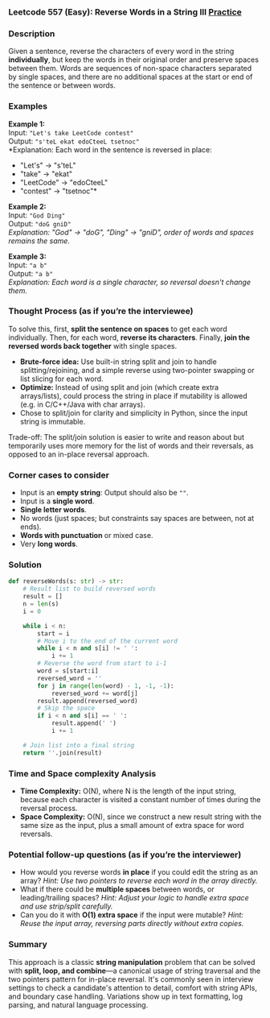### Leetcode 557 (Easy): Reverse Words in a String III [Practice](https://leetcode.com/problems/reverse-words-in-a-string-iii)

### Description  
Given a sentence, reverse the characters of every word in the string **individually**, but keep the words in their original order and preserve spaces between them. Words are sequences of non-space characters separated by single spaces, and there are no additional spaces at the start or end of the sentence or between words.

### Examples  

**Example 1:**  
Input: `"Let's take LeetCode contest"`  
Output: `"s'teL ekat edoCteeL tsetnoc"`  
*Explanation: Each word in the sentence is reversed in place:  
- "Let's" → "s'teL"  
- "take" → "ekat"  
- "LeetCode" → "edoCteeL"  
- "contest" → "tsetnoc"*  

**Example 2:**  
Input: `"God Ding"`  
Output: `"doG gniD"`  
*Explanation: "God" → "doG", "Ding" → "gniD", order of words and spaces remains the same.*

**Example 3:**  
Input: `"a b"`  
Output: `"a b"`  
*Explanation: Each word is a single character, so reversal doesn't change them.*

### Thought Process (as if you’re the interviewee)  
To solve this, first, **split the sentence on spaces** to get each word individually. Then, for each word, **reverse its characters**. Finally, **join the reversed words back together** with single spaces.  
- **Brute-force idea:** Use built-in string split and join to handle splitting/rejoining, and a simple reverse using two-pointer swapping or list slicing for each word.
- **Optimize:** Instead of using split and join (which create extra arrays/lists), could process the string in place if mutability is allowed (e.g. in C/C++/Java with char arrays).  
- Chose to split/join for clarity and simplicity in Python, since the input string is immutable.

Trade-off: The split/join solution is easier to write and reason about but temporarily uses more memory for the list of words and their reversals, as opposed to an in-place reversal approach.

### Corner cases to consider  
- Input is an **empty string**: Output should also be `""`.
- Input is a **single word**.
- **Single letter words**.
- No words (just spaces; but constraints say spaces are between, not at ends).
- **Words with punctuation** or mixed case.
- Very **long words**.

### Solution

```python
def reverseWords(s: str) -> str:
    # Result list to build reversed words
    result = []
    n = len(s)
    i = 0

    while i < n:
        start = i
        # Move i to the end of the current word
        while i < n and s[i] != ' ':
            i += 1
        # Reverse the word from start to i-1
        word = s[start:i]
        reversed_word = ''
        for j in range(len(word) - 1, -1, -1):
            reversed_word += word[j]
        result.append(reversed_word)
        # Skip the space
        if i < n and s[i] == ' ':
            result.append(' ')
            i += 1

    # Join list into a final string
    return ''.join(result)
```

### Time and Space complexity Analysis  

- **Time Complexity:** O(N), where N is the length of the input string, because each character is visited a constant number of times during the reversal process.
- **Space Complexity:** O(N), since we construct a new result string with the same size as the input, plus a small amount of extra space for word reversals.

### Potential follow-up questions (as if you’re the interviewer)  

- How would you reverse words **in place** if you could edit the string as an array?
  *Hint: Use two pointers to reverse each word in the array directly.*
- What if there could be **multiple spaces** between words, or leading/trailing spaces?
  *Hint: Adjust your logic to handle extra space and use strip/split carefully.*
- Can you do it with **O(1) extra space** if the input were mutable?
  *Hint: Reuse the input array, reversing parts directly without extra copies.*

### Summary
This approach is a classic **string manipulation** problem that can be solved with **split, loop, and combine**—a canonical usage of string traversal and the two pointers pattern for in-place reversal. It's commonly seen in interview settings to check a candidate's attention to detail, comfort with string APIs, and boundary case handling. Variations show up in text formatting, log parsing, and natural language processing.